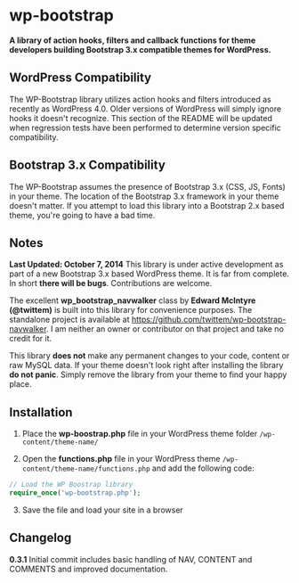 wp-bootstrap
===================

**A library of action hooks, filters and callback functions for theme developers building Bootstrap 3.x compatible themes for WordPress.**

WordPress Compatibility
-----------------------
The WP-Bootstrap library utilizes action hooks and filters introduced as recently as WordPress 4.0. Older versions of WordPress will simply ignore hooks it doesn't recognize. This section of the README will be updated when regression tests have been performed to determine version specific compatibility.

Bootstrap 3.x Compatibility
---------------------------
The WP-Bootstrap assumes the presence of Bootstrap 3.x (CSS, JS, Fonts) in your theme. The location of the Bootstrap 3.x framework in your theme doesn't matter. If you attempt to load this library into a Bootstrap 2.x based theme, you're going to have a bad time.

Notes
-----
**Last Updated: October 7, 2014**
This library is under active development as part of a new Bootstrap 3.x based WordPress theme. It is far from complete. In short **there will be bugs**. Contributions are welcome.

The excellent **wp_bootstrap_navwalker** class by **Edward McIntyre (@twittem)** is built into this library for convenience purposes. The standalone project is available at https://github.com/twittem/wp-bootstrap-navwalker. I am neither an owner or contributor on that project and take no credit for it.

This library **does not** make any permanent changes to your code, content or raw MySQL data. If your theme doesn't look right after installing the library **do not panic**. Simply remove the library from your theme to find your happy place.

Installation
------------
1. Place the **wp-boostrap.php** file in your WordPress theme folder `/wp-content/theme-name/`

2. Open the **functions.php** file in your WordPress theme `/wp-content/theme-name/functions.php` and add the following code:

```php
// Load the WP Boostrap library
require_once('wp-bootstrap.php');
```

3. Save the file and load your site in a browser

Changelog
---------
**0.3.1**
Initial commit includes basic handling of NAV, CONTENT and COMMENTS and improved documentation.

